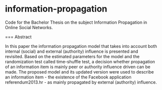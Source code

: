 information-propagation
=======================

Code for the Bachelor Thesis on the subject Information Propagation in Online Social Networks.

=== Abstract

In this paper the information propagation model that takes into account both internal (social) and external (authority) influence is presented and revisited. Based on the estimated parameters for the model and the randomization test called time-shuffle test, a decision whether propagation of an information item is mainly peer or authority influence driven can be made. The proposed model and its updated version were used to describe an information item - the existence of the Facebook application referendum2013.hr - as mainly propagated by external (authority) influence. 

